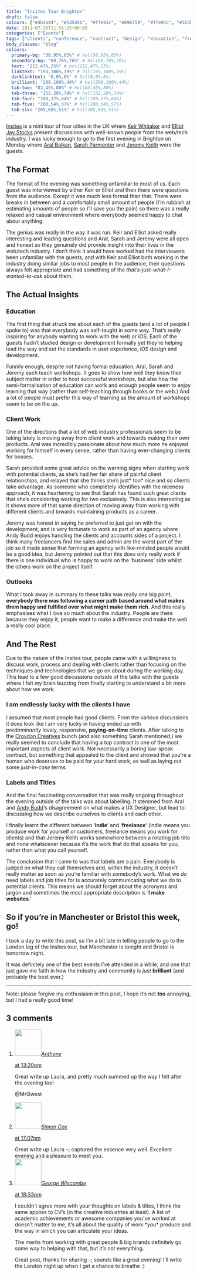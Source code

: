 ```yaml
---
title: "Insites Tour Brighton"
draft: false
colours: ["#4b4a44", "#5d5d4b", "#ffe91c", "#696759", "#ffe91c", "#3b3b35", "#fab81e"]
date: 2011-07-20T11:56:25+00:00
categories: ["Events"]
tags: ["clients", "conference", "contract", "design", "education", "freelancing", "industry", "labels", "titles", "user experience"]
body_classes: "blog"
colours:
  primary-bg: "58,95%,83%" # hsl(58,95%,83%)
  secondary-bg: "60,76%,76%" # hsl(60,76%,76%)
  text: "212,47%,25%" # hsl(212,47%,25%)
  linktext: "193,100%,19%" # hsl(193,100%,19%)
  darklinktext: "0,0%,0%" # hsl(0,0%,0%)
  brilliant: "208,100%,44%" # hsl(208,100%,44%)
  tab-two: "83,45%,80%" # hsl(83,45%,80%)
  tab-three: "152,28%,74%" # hsl(152,28%,74%)
  tab-four: "189,37%,64%" # hsl(189,37%,64%)
  tab-five: "200,54%,57%" # hsl(200,54%,57%)
  tab-six: "205,68%,51%" # hsl(205,68%,51%)
---
```


[Insites](http://insitestour.com/) is a mini tour of four cities in the UK where [Keir Whitaker](http://keirwhitaker.com/) and [Elliot Jay Stocks](http://elliotjaystocks.com/) present discussions with well-known people from the web/tech industry. I was lucky enough to go to the first evening in Brighton on Monday where [Aral Balkan](http://aralbalkan.com/), [Sarah Parmenter](http://www.sazzy.co.uk/) and [Jeremy Keith](http://adactio.com/) were the guests.

## The Format

The format of the evening was something unfamiliar to most of us. Each guest was interviewed by either Keir or Elliot and then there were questions from the audience. Except it was much less formal than that. There were breaks in between and a comfortably small amount of people (I’m rubbish at estimating amounts of people so I’ll save you the pain) so there was a really relaxed and casual environment where everybody seemed happy to chat about anything.

The genius was really in the way it was run. Keir and Elliot asked really interesting and leading questions and Aral, Sarah and Jeremy were all open and honest so they genuinely did provide insight into their lives in the web/tech industry. I don’t think it would have worked had the interviewers been unfamiliar with the guests, and with Keir and Elliot both working in the industry doing similar jobs to most people in the audience, their questions always felt appropriate and had something of the *that’s-just-what-I-wanted-to-ask* about them.

## The Actual Insights

### Education

The first thing that struck me about each of the guests (and a lot of people I spoke to) was that everybody was self-taught in some way. That’s really inspiring for anybody wanting to work with the web or iOS. Each of the guests hadn’t studied design or development formally yet they’re helping lead the way and set the standards in user experience, iOS design and development.

Funnily enough, despite not having formal education, Aral, Sarah and Jeremy each teach workshops. It goes to show how well they know their subject matter in order to host successful workshops, but also how the semi-formalisation of education can work and enough people seem to enjoy learning that way (rather than self-teaching through books or the web.) And a lot of people must prefer this way of learning as the amount of workshops seem to be on the up.

### Client Work

One of the directions that a lot of web industry professionals seem to be taking lately is moving away from client work and towards making their own products. Aral was incredibly passionate about how much more he enjoyed working for himself in every sense, rather than having ever-changing clients for bosses.

Sarah provided some great advice on the warning signs when starting work with potential clients, as she’s had her fair share of painful client relationships, and relayed that she thinks she’s just* too* nice and so clients take advantage. As someone who completely identifies with the niceness approach, it was heartening to see that Sarah has found such great clients that she’s considering working for two exclusively. This is also interesting as it shows more of that same direction of moving away from working with different clients and towards maintaining products as a career.

Jeremy was honest in saying he preferred to just get on with the development, and is very fortunate to work as part of an agency where Andy Budd enjoys handling the clients and accounts sides of a project. I think many freelancers find the sales and admin are the worst part of the job so it made sense that forming an agency with like-minded people would be a good idea, but Jeremy pointed out that this does only really work if there is one individual who is happy to work on the ‘business’ side whilst the others work on the project itself.

### Outlooks

What I took away in summary to these talks was really one big point, **everybody there was following a career path based around what makes them happy and fulfilled over what might make them rich**. And this really emphasises what I love so much about the industry. People are there because they enjoy it, people want to make a difference and make the web a really cool place.

## And The Rest

Due to the nature of the Insites tour, people came with a willingness to discuss work, process and dealing with clients rather than focusing on the techniques and technologies that we go on about during the working day. This lead to a few good discussions outside of the talks with the guests where I felt my brain buzzing from finally starting to understand a bit more about how we work.

### I am endlessly lucky with the clients I have

I assumed that most people had good clients. From the various discussions it does look like I am very lucky in having ended up with *predominantly* lovely, responsive, **paying-on-time** clients. After talking to the [Croydon Creatives](http://mrqwest.co.uk/cc/) bunch (and also something Sarah mentioned,) we really seemed to conclude that having a top contract is one of the most important aspects of client work. Not necessarily a boring law-speak contract, but something that appealed to the client and showed that you’re a human who deserves to be paid for your hard work, as well as laying out some *just-in-case* terms.

### Labels and Titles

And the final fascinating conversation that was really ongoing throughout the evening outside of the talks was about labelling. It stemmed from Aral and [Andy Budd](http://www.andybudd.com/)‘s disagreement on what makes a UX Designer, but lead to discussing how we describe ourselves to clients and each other.

I finally learnt the different between ‘**indie**‘ and ‘**freelance**‘ (indie means you produce work for yourself or customers, freelance means you work for clients) and that Jeremy Keith works somewhere between a rotating job title and none whatsoever because it’s the work that do that speaks for you, rather than what you call yourself.

The conclusion that I came to was that labels are a pain. Everybody is judged on what they call themselves and, within the industry, it doesn’t really matter as soon as you’re familiar with somebody’s work. What we *do* need labels and job titles for is accurately communicating what we do to potential clients. This means we should forget about the acronyms and jargon and sometimes the most appropriate description is ‘**I make websites**.’

## So if you’re in Manchester or Bristol this week, go!

I took a day to write this post, so I’m a bit late in telling people to go to the London leg of the Insites tour, but Manchester is tonight and Bristol is tomorrow night.

It was definitely one of the best events I’ve attended in a while, and one that just gave me faith in how the industry and community is *just* **brilliant** (and probably the best ever.)

---

Note: please forgive my enthusiasm in this post, I hope it’s not ***too*** annoying, but I had a really good time!

## 3 comments

<ol class="commentlist">
	<li class="comment even thread-even depth-1" id="li-comment-249">
			<div class="comment-author vcard">
			<img alt='' src='https://secure.gravatar.com/avatar/e447058d3157368c3919157905bd8de3?s=72&amp;d=mm&amp;r=g' srcset='https://secure.gravatar.com/avatar/e447058d3157368c3919157905bd8de3?s=144&amp;d=mm&amp;r=g 2x' class='avatar avatar-72 photo' height='72' width='72' /><cite class="fn"><a href='http://mrqwest.co.uk' rel='external nofollow' class='url'>Anthony</a></cite>
				<aside class="comment-meta commentmetadata"><p><a href="#comment-249"><time datetime="2011-07-20T13:20:17+00:00" pubdate class="published">
		 at <span class="hours">13:20pm</span></time></a></p>
	</aside>
	</div>
	<div class="comment-entry">
		Great write up Laura, and pretty much summed up the way I felt after the evening too! 

@MrQwest
	</div>
</li>
	<li class="comment odd alt thread-odd thread-alt depth-1" id="li-comment-250">
			<div class="comment-author vcard">
			<img alt='' src='https://secure.gravatar.com/avatar/77b178c0c5bec748485307a18e73c6b9?s=72&amp;d=mm&amp;r=g' srcset='https://secure.gravatar.com/avatar/77b178c0c5bec748485307a18e73c6b9?s=144&amp;d=mm&amp;r=g 2x' class='avatar avatar-72 photo' height='72' width='72' /><cite class="fn"><a href='http://www.simoncox.com' rel='external nofollow' class='url'>Simon Cox</a></cite>
				<aside class="comment-meta commentmetadata"><p><a href="#comment-250"><time datetime="2011-07-20T17:07:04+00:00" pubdate class="published">
		 at <span class="hours">17:07pm</span></time></a></p>
	</aside>
	</div>
	<div class="comment-entry">
		Great write up Laura –; captured the essence very well. Excellent evening and a pleasure to meet you.
	</div>
</li>
	<li class="comment even thread-even depth-1" id="li-comment-251">
			<div class="comment-author vcard">
			<img alt='' src='https://secure.gravatar.com/avatar/b47e4f9448a175c868e8088abe08f778?s=72&amp;d=mm&amp;r=g' srcset='https://secure.gravatar.com/avatar/b47e4f9448a175c868e8088abe08f778?s=144&amp;d=mm&amp;r=g 2x' class='avatar avatar-72 photo' height='72' width='72' /><cite class="fn"><a href='http://www.georgewiscombe.com' rel='external nofollow' class='url'>George Wiscombe</a></cite>
				<aside class="comment-meta commentmetadata"><p><a href="#comment-251"><time datetime="2011-07-20T18:33:53+00:00" pubdate class="published">
		 at <span class="hours">18:33pm</span></time></a></p>
	</aside>
	</div>
	<div class="comment-entry">
		I couldn’t agree more with your thoughts on labels &amp; titles, I think the same applies to CV’s (in the creative industries at least).  A list of academic achievements or awesome companies you’ve worked at doesn’t matter to me, it’s all about the quality of work *you* produce and the way in which you can articulate your ideas. 

The merits from working with great people &amp; big brands definitely go some way to helping with that, but it’s not everything.

Great post, thanks for sharing –; sounds like a great evening! I’ll write the London night up when I get a chance to breathe :)
	</div>
</li>
</ol>
